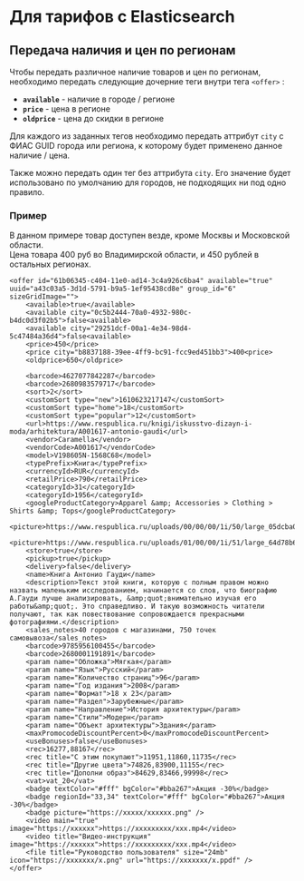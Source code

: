 # Для тарифов с Elasticsearch

## Передача наличия и цен по регионам

Чтобы передать различное наличие товаров и цен по регионам, необходимо передать следующие дочерние теги внутри тега `<offer>` :

* **`available`** - наличие в городе / регионе
* **`price`** - цена в регионе
* **`oldprice`** - цена до скидки в регионе

Для каждого из заданных тегов необходимо передать аттрибут `city` с ФИАС GUID города или региона, к которому будет применено данное наличие / цена.

Также можно передать один тег без аттрибута `city`. Его значение будет использовано по умолчанию для городов, не подходящих ни под одно правило.

### Пример

В данном примере товар доступен везде, кроме Москвы и Московской области.  
Цена товара 400 руб во Владимирской области, и 450 рублей в остальных регионах.

```markup
<offer id="61b06345-c404-11e0-ad14-3c4a926c6ba4" available="true" uuid="a43c03a5-3d1d-5791-b9a5-1ef95438cd8e" group_id="6" sizeGridImage="">
    <available>true</available>
    <available city="0c5b2444-70a0-4932-980c-b4dc0d3f02b5">false<available>
    <available city="29251dcf-00a1-4e34-98d4-5c47484a36d4">false<available>
    <price>450</price>
    <price city="b8837188-39ee-4ff9-bc91-fcc9ed451bb3">400<price>
    <oldprice>650</oldprice>
    
    <barcode>4627077842287</barcode>
    <barcode>2680983579717</barcode>
    <sort>2</sort>
    <customSort type="new">1610623217147</customSort>
    <customSort type="home">18</customSort>
    <customSort type="popular">12</customSort>
    <url>https://www.respublica.ru/knigi/iskusstvo-dizayn-i-moda/arhitektura/A001617-antonio-gaudi</url>
    <vendor>Caramella</vendor>
    <vendorCode>A001617</vendorCode>
    <model>V198605N-1568C68</model>
    <typePrefix>Книга</typePrefix>
    <currencyId>RUR</currencyId>
    <retailPrice>790</retailPrice>
    <categoryId>31</categoryId>
    <categoryId>1956</categoryId>
    <googleProductCategory>Apparel &amp; Accessories > Clothing > Shirts &amp; Tops</googleProductCategory>
    <picture>https://www.respublica.ru/uploads/00/00/00/1i/50/large_05dcba0a72595c8e.jpg</picture>
    <picture>https://www.respublica.ru/uploads/01/00/00/1i/51/large_64d78b626ef2e2c9.jpg</picture>
    <store>true</store>
    <pickup>true</pickup>
    <delivery>false</delivery>
    <name>Книга Антонио Гауди</name>
    <description>Текст этой книги, которую с полным правом можно назвать маленьким исследованием, начинается со слов, что биографию А.Гауди лучше анализировать, &amp;quot;внимательно изучая его работы&amp;quot;. Это справедливо. И такую возможность читатели получают, так как повествование сопровождается прекрасными фотографиями.</description>
    <sales_notes>40 городов с магазинами, 750 точек самовывоза</sales_notes>
    <barcode>9785956100455</barcode>
    <barcode>2680001191891</barcode>
    <param name="Обложка">Мягкая</param>
    <param name="Язык">Русский</param>
    <param name="Количество страниц">96</param>
    <param name="Год издания">2008</param>
    <param name="Формат">18 х 23</param>
    <param name="Раздел">Зарубежные</param>
    <param name="Направление">История архитектуры</param>
    <param name="Стили">Модерн</param>
    <param name="Объект архитектуры">Здания</param>
    <maxPromocodeDiscountPercent>0</maxPromocodeDiscountPercent>
    <useBonuses>false</useBonuses>
    <rec>16277,88167</rec>
    <rec title="С этим покупают">11951,11860,11735</rec>
    <rec title="Другие цвета">74826,83900,11155</rec>
    <rec title="Дополни образ">84629,83466,99998</rec>
    <vat>vat_20</vat>
    <badge textColor="#fff" bgColor="#bba267">Акция -30%</badge>
    <badge regionId="33,34" textColor="#fff" bgColor="#bba267">Акция -30%</badge>
    <badge picture="https://xxxxx/xxxxxx.png" />
    <video main="true" image="https://xxxxxx">https://xxxxxxxxx/xxx.mp4</video>
    <video title="Видео-инструкция" image="https://xxxxxx">https://xxxxxxxxx/xxx.mp4</video>
    <file title="Руководство пользователя" size="24mb" icon="https://xxxxxxx/x.png" url="https://xxxxxxx/x.ppdf" />
</offer>
```

